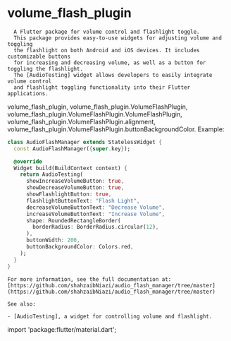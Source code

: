# volume_flash_plugin

      A Flutter package for volume control and flashlight toggle.
      This package provides easy-to-use widgets for adjusting volume and toggling
      the flashlight on both Android and iOS devices. It includes customizable buttons
      for increasing and decreasing volume, as well as a button for toggling the flashlight.
      The [AudioTesting] widget allows developers to easily integrate volume control
      and flashlight toggling functionality into their Flutter applications. 

volume_flash_plugin, volume_flash_plugin.VolumeFlashPlugin, volume_flash_plugin.VolumeFlashPlugin.VolumeFlashPlugin, volume_flash_plugin.VolumeFlashPlugin.alignment, volume_flash_plugin.VolumeFlashPlugin.buttonBackgroundColor.
    Example:

 ```dart
 class AudioFlashManager extends StatelessWidget {
   const AudioFlashManager({super.key});

   @override
   Widget build(BuildContext context) {
     return AudioTesting(
       showIncreaseVolumeButton: true,
       showDecreaseVolumeButton: true,
       showFlashlightButton: true,
       flashlightButtonText: "Flash Light",
       decreaseVolumeButtonText: "Decrease Volume",
       increaseVolumeButtonText: "Increase Volume",
       shape: RoundedRectangleBorder(
         borderRadius: BorderRadius.circular(12),
       ),
       buttonWidth: 200,
       buttonBackgroundColor: Colors.red,
     );
   }
 }
 ```

    For more information, see the full documentation at:
    [https://github.com/shahzaibNiazi/audio_flash_manager/tree/master](https://github.com/shahzaibNiazi/audio_flash_manager/tree/master)
 
    See also:

    - [AudioTesting], a widget for controlling volume and flashlight.

import 'package:flutter/material.dart';


